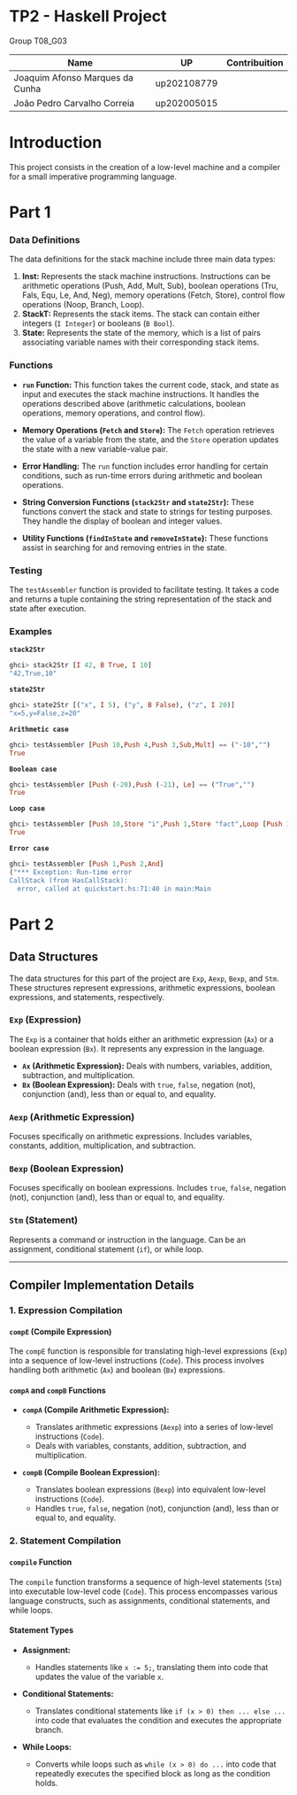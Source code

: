 # TP2 - Haskell Project
Group T08_G03

| Name                        | UP                                        | Contribuition |
| ------------                | ------------                              |------------   |
| Joaquim Afonso Marques da Cunha    | up202108779 |            |
| João Pedro Carvalho Correia   | up202005015 |            |


# Introduction 

This project consists in the creation of a low-level machine and a compiler for a small imperative programming language.

# Part 1

### Data Definitions

The data definitions for the stack machine include three main data types:
1. **Inst:** Represents the stack machine instructions. Instructions can be arithmetic operations (Push, Add, Mult, Sub), boolean operations (Tru, Fals, Equ, Le, And, Neg), memory operations (Fetch, Store), control flow operations (Noop, Branch, Loop).
2. **StackT:** Represents the stack items. The stack can contain either integers (`I Integer`) or booleans (`B Bool`).
3. **State:** Represents the state of the memory, which is a list of pairs associating variable names with their corresponding stack items.

### Functions

- **`run` Function:** This function takes the current code, stack, and state as input and executes the stack machine instructions. It handles the operations described above (arithmetic calculations, boolean operations, memory operations, and control flow).
  
- **Memory Operations (`Fetch` and `Store`):** The `Fetch` operation retrieves the value of a variable from the state, and the `Store` operation updates the state with a new variable-value pair.

- **Error Handling:** The `run` function includes error handling for certain conditions, such as run-time errors during arithmetic and boolean operations.

- **String Conversion Functions (`stack2Str` and `state2Str`):** These functions convert the stack and state to strings for testing purposes. They handle the display of boolean and integer values.

- **Utility Functions (`findInState` and `removeInState`):** These functions assist in searching for and removing entries in the state.

### Testing

The `testAssembler` function is provided to facilitate testing. It takes a code and returns a tuple containing the string representation of the stack and state after execution.

### Examples

**`stack2Str`**

```haskell
ghci> stack2Str [I 42, B True, I 10]
"42,True,10"
```

**`state2Str`**

```haskell
ghci> state2Str [("x", I 5), ("y", B False), ("z", I 20)]
"x=5,y=False,z=20"
```

**`Arithmetic case`**

```haskell
ghci> testAssembler [Push 10,Push 4,Push 3,Sub,Mult] == ("-10","")
True
```

**`Boolean case`**

```haskell
ghci> testAssembler [Push (-20),Push (-21), Le] == ("True","")
True
```

**`Loop case`**
```haskell
ghci> testAssembler [Push 10,Store "i",Push 1,Store "fact",Loop [Push 1,Fetch "i",Equ,Neg] [Fetch "i",Fetch "fact",Mult,Store "fact",Push 1,Fetch "i",Sub,Store "i"]] == ("","fact=3628800,i=1")
True
```

**`Error case`**
```haskell
ghci> testAssembler [Push 1,Push 2,And]
("*** Exception: Run-time error
CallStack (from HasCallStack):
  error, called at quickstart.hs:71:40 in main:Main
```

# Part 2

## Data Structures

The data structures for this part of the project are `Exp`, `Aexp`, `Bexp`, and `Stm`. These structures represent expressions, arithmetic expressions, boolean expressions, and statements, respectively. 

### `Exp` (Expression)

The `Exp` is a container that holds either an arithmetic expression (`Ax`) or a boolean expression (`Bx`). It represents any expression in the language.

- **`Ax` (Arithmetic Expression):** Deals with numbers, variables, addition, subtraction, and multiplication.
- **`Bx` (Boolean Expression):** Deals with `true`, `false`, negation (not), conjunction (and), less than or equal to, and equality.

### `Aexp` (Arithmetic Expression)

Focuses specifically on arithmetic expressions. Includes variables, constants, addition, multiplication, and subtraction.

### `Bexp` (Boolean Expression)

Focuses specifically on boolean expressions. Includes `true`, `false`, negation (not), conjunction (and), less than or equal to, and equality.

### `Stm` (Statement)

Represents a command or instruction in the language. Can be an assignment, conditional statement (`if`), or while loop.

---

## Compiler Implementation Details

### 1. Expression Compilation

#### `compE` (Compile Expression)

The `compE` function is responsible for translating high-level expressions (`Exp`) into a sequence of low-level instructions (`Code`). This process involves handling both arithmetic (`Ax`) and boolean (`Bx`) expressions.

#### `compA` and `compB` Functions

- **`compA` (Compile Arithmetic Expression):**
  - Translates arithmetic expressions (`Aexp`) into a series of low-level instructions (`Code`).
  - Deals with variables, constants, addition, subtraction, and multiplication.

- **`compB` (Compile Boolean Expression):**
  - Translates boolean expressions (`Bexp`) into equivalent low-level instructions (`Code`).
  - Handles `true`, `false`, negation (not), conjunction (and), less than or equal to, and equality.

### 2. Statement Compilation

#### `compile` Function

The `compile` function transforms a sequence of high-level statements (`Stm`) into executable low-level code (`Code`). This process encompasses various language constructs, such as assignments, conditional statements, and while loops.

#### Statement Types

- **Assignment:**
  - Handles statements like `x := 5;`, translating them into code that updates the value of the variable `x`.

- **Conditional Statements:**
  - Translates conditional statements like `if (x > 0) then ... else ...` into code that evaluates the condition and executes the appropriate branch.

- **While Loops:**
  - Converts while loops such as `while (x > 0) do ...` into code that repeatedly executes the specified block as long as the condition holds.



